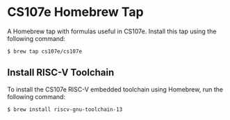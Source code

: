 # CS107e Homebrew Tap

A Homebrew tap with formulas useful in CS107e. Install this tap using the
following command:

    $ brew tap cs107e/cs107e

## Install RISC-V Toolchain

To install the CS107e RISC-V embedded toolchain using Homebrew, run the following command:

    $ brew install riscv-gnu-toolchain-13
    
